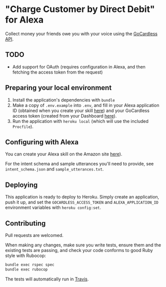 # "Charge Customer by Direct Debit" for Alexa

Collect money your friends owe you with your voice using the [GoCardless API](https://developer.gocardless.com).

## TODO

* Add support for OAuth (requires configuration in Alexa, and then fetching the access token from the request)

## Preparing your local environment

1. Install the application's dependencies with `bundle`
2. Make a copy of `.env.example` into `.env`, and fill in your Alexa application ID (obtained when you create your skill [here](https://developer.amazon.com/edw/home.html#/skill/create/)) and your GoCardless access token (created from your Dashboard [here](https://manage.gocardless.com/developers/access-tokens/create)).
3. Run the application with `heroku local` (which will use the included `Procfile`).

## Configuring with Alexa

You can create your Alexa skill on the Amazon site [here](https://developer.amazon.com/edw/home.html#/skill/create/)).

For the intent schema and sample utterances you'll need to provide, see `intent_schema.json` and `sample_utterances.txt`.

## Deploying

This application is ready to deploy to Heroku. Simply create an application, push it up, and set the `GOCARDLESS_ACCESS_TOKEN` and `ALEXA_APPLICATION_ID` environment variables with `heroku config:set`.

## Contributing

Pull requests are welcomed.

When making any changes, make sure you write tests, ensure them and the existing tests are passing, and check your code conforms to good Ruby style with Rubocop:

```bash
bundle exec rspec spec
bundle exec rubocop
```

The tests will automatically run in [Travis](https://travis-ci.org/).
